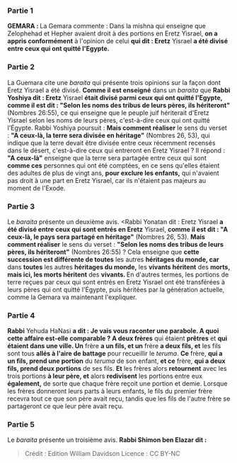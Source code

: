 
### Partie 1
<strong>GEMARA : </strong>La Gemara commente : Dans la mishna qui enseigne que Zelophehad et Hepher avaient droit à des portions en Eretz Yisrael, <b>on a appris conformément</b> à l'opinion de celui <b>qui dit : Eretz</b> Yisrael <b>a été divisé entre ceux qui ont quitté l'Egypte.</b>

### Partie 2
La Guemara cite une <i>baraita</i> qui présente trois opinions sur la façon dont Eretz Yisrael a été divisé. <b>Comme il est enseigné</b> dans un <i>baraita</i> que <b>Rabbi Yoshiya dit : Eretz</b> Yisrael <b>était divisé parmi ceux qui ont quitté l'Egypte, comme il est dit : "Selon les noms des tribus de leurs pères, ils hériteront"</b> (Nombres 26:55), ce qui enseigne que le peuple juif hériterait d'Eretz Yisrael selon les noms de leurs pères, c'est-à-dire ceux qui ont quitté l'Égypte. Rabbi Yoshiya poursuit : <b>Mais comment réaliser</b> le sens du verset : <b>"A ceux-là, la terre sera divisée en héritage"</b> (Nombres 26, 53), qui indique que la terre devait être divisée entre ceux récemment recensés dans le désert, c'est-à-dire ceux qui entreront en Eretz Yisrael ? Il répond : <b>"A ceux-là"</b> enseigne que la terre sera partagée entre ceux qui sont <b>comme ces</b> personnes qui ont été comptées, en ce sens qu'elles étaient des adultes de plus de vingt ans, <b>pour exclure les enfants,</b> qui n'avaient pas droit à une part en Eretz Yisrael, car ils n'étaient pas majeurs au moment de l'Exode.

### Partie 3
Le <i>baraita</i> présente un deuxième avis. <Rabbi Yonatan dit : Eretz</b> Yisrael <b>a été divisé entre ceux qui sont entrés en Eretz</b> Yisrael, <b>comme il est dit : "A ceux-là, le pays sera partagé en héritage"</b> (Nombres 26, 53). <b>Mais comment réaliser</b> le sens du verset : <b>"Selon les noms des tribus de leurs pères, ils hériteront"</b> (Nombres 26:55) ? Cela enseigne que <b>cette succession est différente de toutes</b> les autres <b>héritages du monde, car</b> dans <b>toutes</b> les autres <b>héritages du monde,</b> les <b>vivants héritent</b> des <b>morts, mais ici, les morts héritent</b> des <b>vivants. </b> En d'autres termes, les portions de terre reçues par ceux qui sont entrés en Eretz Yisrael ont été transférées à leurs pères qui ont quitté l'Égypte, puis héritées par la génération actuelle, comme la Gemara va maintenant l'expliquer.

### Partie 4
<b>Rabbi</b> Yehuda HaNasi <b>a dit : Je vais vous raconter une parabole. A quoi cette affaire est-elle comparable ? A deux frères</b> qui étaient <b>prêtres</b> et <b>qui étaient dans une ville. Un</b> frère <b>a un fils, et un</b> frère <b>a deux fils, et</b> les fils sont tous <b>allés à l'aire de battage</b> pour recueillir le <i>teruma</i>. <b>Ce</b> frère, <b>qui a un fils, prend une portion</b> du <i>teruma</i> de son enfant, <b>et ce</b> frère, <b>qui a deux fils, prend deux portions</b> de ses fils. <b>Et</b> les frères alors <b>retournent</b> avec les trois portions <b>à leur père, et</b> alors <b>redivisent</b> les portions entre eux <b>également,</b> de sorte que chaque frère reçoit une portion et demie. Lorsque les frères donneront leurs parts à leurs enfants, le fils du premier frère recevra tout ce que son père avait reçu, tandis que les fils de l'autre frère se partageront ce que leur père avait reçu.

### Partie 5
Le <i>baraita</i> présente un troisième avis. <b>Rabbi Shimon ben Elazar dit :</b>

>Crédit : Edition William Davidson
>Licence : CC BY-NC